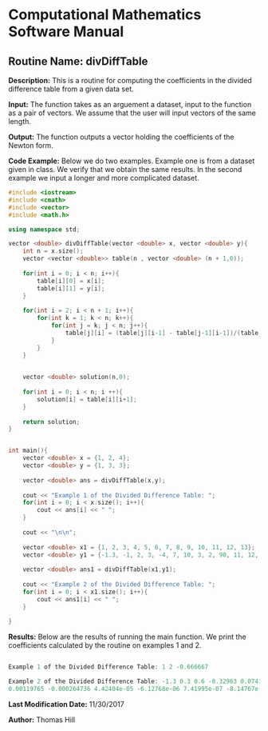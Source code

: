 # Computational Mathematics Software Manual

## **Routine Name:** divDiffTable

**Description:** This is a routine for computing the coefficients in the divided 
difference table from a given data set.  

**Input:**  The function takes as an arguement a dataset, input to the function as a pair
of vectors.  We assume that the user will input vectors of the same length.  

**Output:** The function outputs a vector holding the coefficients of the Newton form. 

**Code Example:** Below we do two examples.  Example one is from a dataset given in class.
We verify that we obtain the same results.  In the second example we input a longer and more
complicated dataset. 

```C++
#include <iostream>
#include <cmath>
#include <vector>
#include <math.h>

using namespace std;

vector <double> divDiffTable(vector <double> x, vector <double> y){
    int n = x.size();
    vector <vector <double>> table(n , vector <double> (n + 1,0));
    
    for(int i = 0; i < n; i++){
        table[i][0] = x[i];
        table[i][1] = y[i]; 
    }
    
    for(int i = 2; i < n + 1; i++){
        for(int k = 1; k < n; k++){
            for(int j = k; j < n; j++){
                table[j][i] = (table[j][i-1] - table[j-1][i-1])/(table[j][0] - table[j-k][0]);
            }
        }
    }
    

    vector <double> solution(n,0); 
    
    for(int i = 0; i < n; i ++){
        solution[i] = table[i][i+1];
    }
    
    return solution;
}


int main(){
    vector <double> x = {1, 2, 4};
    vector <double> y = {1, 3, 3}; 
    
    vector <double> ans = divDiffTable(x,y);
    
    cout << "Example 1 of the Divided Difference Table: ";
    for(int i = 0; i < x.size(); i++){
        cout << ans[i] << " "; 
    }
    
    cout << "\n\n"; 
    
    vector <double> x1 = {1, 2, 3, 4, 5, 6, 7, 8, 9, 10, 11, 12, 13};
    vector <double> y1 = {-1.3, -1, 2, 3, -4, 7, 10, 3, 2, 90, 11, 12, 13}; 
    
    vector <double> ans1 = divDiffTable(x1,y1);
    
    cout << "Example 2 of the Divided Difference Table: ";
    for(int i = 0; i < x1.size(); i++){
        cout << ans1[i] << " "; 
    }
       
}
```

**Results:** Below are the results of running the main function.  We print the coefficients
calculated by the routine on examples 1 and 2. 

```C++

Example 1 of the Divided Difference Table: 1 2 -0.666667 

Example 2 of the Divided Difference Table: -1.3 0.3 0.6 -0.32963 0.0741609 -0.00302606 -0.00317732 
0.00119765 -0.000264736 4.42404e-05 -6.12768e-06 7.41995e-07 -8.14767e-08 

```

**Last Modification Date:** 11/30/2017

**Author:** Thomas Hill

